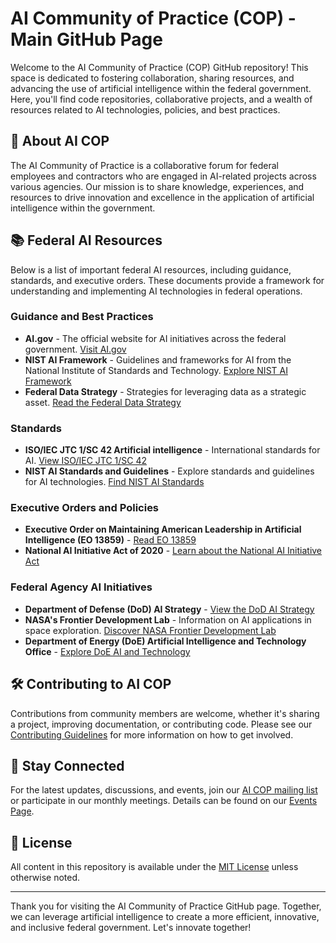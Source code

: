 # AI Community of Practice (COP) - Main GitHub Page

Welcome to the AI Community of Practice (COP) GitHub repository! This space is dedicated to fostering collaboration, sharing resources, and advancing the use of artificial intelligence within the federal government. Here, you'll find code repositories, collaborative projects, and a wealth of resources related to AI technologies, policies, and best practices.

## 🌟 About AI COP

The AI Community of Practice is a collaborative forum for federal employees and contractors who are engaged in AI-related projects across various agencies. Our mission is to share knowledge, experiences, and resources to drive innovation and excellence in the application of artificial intelligence within the government.

## 📚 Federal AI Resources

Below is a list of important federal AI resources, including guidance, standards, and executive orders. These documents provide a framework for understanding and implementing AI technologies in federal operations.

### Guidance and Best Practices
- **AI.gov** - The official website for AI initiatives across the federal government. [Visit AI.gov](https://www.ai.gov/)
- **NIST AI Framework** - Guidelines and frameworks for AI from the National Institute of Standards and Technology. [Explore NIST AI Framework](https://www.nist.gov/ai)
- **Federal Data Strategy** - Strategies for leveraging data as a strategic asset. [Read the Federal Data Strategy](https://strategy.data.gov/)

### Standards
- **ISO/IEC JTC 1/SC 42 Artificial intelligence** - International standards for AI. [View ISO/IEC JTC 1/SC 42](https://www.iso.org/committee/6794475.html)
- **NIST AI Standards and Guidelines** - Explore standards and guidelines for AI technologies. [Find NIST AI Standards](https://www.nist.gov/topics/artificial-intelligence/standards-and-guidelines)

### Executive Orders and Policies
- **Executive Order on Maintaining American Leadership in Artificial Intelligence (EO 13859)** - [Read EO 13859](https://www.federalregister.gov/documents/2019/02/14/2019-02544/maintaining-american-leadership-in-artificial-intelligence)
- **National AI Initiative Act of 2020** - [Learn about the National AI Initiative Act](https://www.congress.gov/bill/116th-congress/house-bill/6216/text)

### Federal Agency AI Initiatives
- **Department of Defense (DoD) AI Strategy** - [View the DoD AI Strategy](https://www.ai.mil/docs/Summary_of_the_2018_DoD_AI_Strategy.pdf)
- **NASA's Frontier Development Lab** - Information on AI applications in space exploration. [Discover NASA Frontier Development Lab](https://frontierdevelopmentlab.org/)
- **Department of Energy (DoE) Artificial Intelligence and Technology Office** - [Explore DoE AI and Technology](https://www.energy.gov/aito/artificial-intelligence-and-technology-office)

## 🛠️ Contributing to AI COP

Contributions from community members are welcome, whether it's sharing a project, improving documentation, or contributing code. Please see our [Contributing Guidelines](CONTRIBUTING.md) for more information on how to get involved.

## 📢 Stay Connected

For the latest updates, discussions, and events, join our [AI COP mailing list](mailto:ai-cop@listserv.gov) or participate in our monthly meetings. Details can be found on our [Events Page](EVENTS.md).

## 📄 License

All content in this repository is available under the [MIT License](LICENSE.md) unless otherwise noted.

---

Thank you for visiting the AI Community of Practice GitHub page. Together, we can leverage artificial intelligence to create a more efficient, innovative, and inclusive federal government. Let's innovate together!
